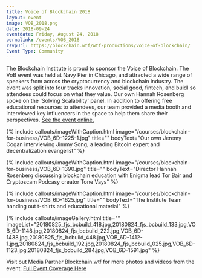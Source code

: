 ```yaml
---
title: Voice of Blockchain 2018
layout: event
image: VOB_2018.png
date: 2018-09-24
eventdate: Friday, August 24, 2018
permalink: /events/VOB_2018
rsvpUrl: https://blockchain.wtf/wtf-productions/voice-of-blockchain/
Event Type: Community
---
```

The Blockchain Institute is proud to sponsor the Voice of Blockchain. The VoB event was held at Navy Pier in Chicago, and attracted a wide range of speakers from across the cryptocurrency and blockchain industry. The event was split into four tracks innovation, social good, fintech, and buidl so attendees could focus on what they value. Our own Hannah Rosenberg spoke on the 'Solving Scalability' panel. In addition to offering free educational resources to attendees, our team provided a media booth and interviewed key influencers in the space to help them share their perspectives. <a href="https://voiceofblockchain.com/" target="_blank">See the event online.</a>

{% include callouts/imageWithCaption.html
	image="/courses/blockchain-for-business/VOB_6D-1225-1.jpg"
	title=""
	bodyText="Our own Jeremy Cogan interviewing Jimmy Song, a leading Bitcoin expert and decentralization evangelist"
%}

{% include callouts/imageWithCaption.html
	image="/courses/blockchain-for-business/VOB_6D-1390.jpg"
	title=""
	bodyText="Director Hannah Rosenberg discussing blockchain education with Enigma lead Tor Bair and Cryptoscam Podcasy creator Tone Vays"
%}

{% include callouts/imageWithCaption.html
	image="/courses/blockchain-for-business/VOB_6D-1625.jpg"
	title=""
	bodyText="The Institute Team handing out t-shirts and educational material"
%}

{% include callouts/imageGallery.html
                title=""
                imageList="20180825_fjs_bcbuild_418.jpg,20180824_fjs_bcbuild_133.jpg,VOB_6D-1148.jpg,20180824_fjs_bcbuild_222.jpg,VOB_6D-1438.jpg,20180825_fjs_bcbuild_448.jpg,VOB_6D-1412-1.jpg,20180824_fjs_bcbuild_192.jpg,20180824_fjs_bcbuild_025.jpg,VOB_6D-1123.jpg,20180824_fjs_bcbuild_284.jpg,VOB_6D-1591.jpg"
%}

Visit out Media Partner Blockchain.wtf for more photos and videos from the event: <a href="https://blockchain.wtf/wtf-productions/voice-of-blockchain/" target="_blank">Full Event Coverage Here</a>
